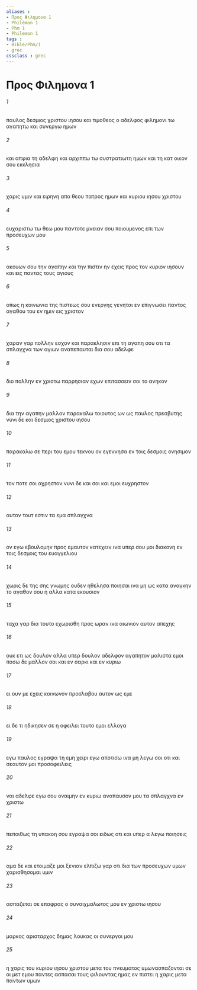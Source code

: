 ```yaml
---
aliases : 
- Προς Φιλημονα 1
- Philémon 1
- Phm 1
- Philemon 1
tags : 
- Bible/Phm/1
- grec
cssclass : grec
---
```


# Προς Φιλημονα 1

###### 1
παυλος δεσμιος χριστου ιησου και τιμοθεος ο αδελφος φιλημονι τω αγαπητω και συνεργω ημων
###### 2
και απφια τη αδελφη και αρχιππω τω συστρατιωτη ημων και τη κατ οικον σου εκκλησια
###### 3
χαρις υμιν και ειρηνη απο θεου πατρος ημων και κυριου ιησου χριστου
###### 4
ευχαριστω τω θεω μου παντοτε μνειαν σου ποιουμενος επι των προσευχων μου
###### 5
ακουων σου την αγαπην και την πιστιν ην εχεις προς τον κυριον ιησουν και εις παντας τους αγιους
###### 6
οπως η κοινωνια της πιστεως σου ενεργης γενηται εν επιγνωσει παντος αγαθου του εν ημιν εις χριστον
###### 7
χαραν γαρ πολλην εσχον και παρακλησιν επι τη αγαπη σου οτι τα σπλαγχνα των αγιων αναπεπαυται δια σου αδελφε
###### 8
διο πολλην εν χριστω παρρησιαν εχων επιτασσειν σοι το ανηκον
###### 9
δια την αγαπην μαλλον παρακαλω τοιουτος ων ως παυλος πρεσβυτης νυνι δε και δεσμιος χριστου ιησου
###### 10
παρακαλω σε περι του εμου τεκνου ον εγεννησα εν τοις δεσμοις ονησιμον
###### 11
τον ποτε σοι αχρηστον νυνι δε και σοι και εμοι ευχρηστον
###### 12
αυτον τουτ εστιν τα εμα σπλαγχνα
###### 13
ον εγω εβουλομην προς εμαυτον κατεχειν ινα υπερ σου μοι διακονη εν τοις δεσμοις του ευαγγελιου
###### 14
χωρις δε της σης γνωμης ουδεν ηθελησα ποιησαι ινα μη ως κατα αναγκην το αγαθον σου η αλλα κατα εκουσιον
###### 15
ταχα γαρ δια τουτο εχωρισθη προς ωραν ινα αιωνιον αυτον απεχης
###### 16
ουκ ετι ως δουλον αλλα υπερ δουλον αδελφον αγαπητον μαλιστα εμοι ποσω δε μαλλον σοι και εν σαρκι και εν κυριω
###### 17
ει ουν με εχεις κοινωνον προσλαβου αυτον ως εμε
###### 18
ει δε τι ηδικησεν σε η οφειλει τουτο εμοι ελλογα
###### 19
εγω παυλος εγραψα τη εμη χειρι εγω αποτισω ινα μη λεγω σοι οτι και σεαυτον μοι προσοφειλεις
###### 20
ναι αδελφε εγω σου οναιμην εν κυριω αναπαυσον μου τα σπλαγχνα εν χριστω
###### 21
πεποιθως τη υπακοη σου εγραψα σοι ειδως οτι και υπερ α λεγω ποιησεις
###### 22
αμα δε και ετοιμαζε μοι ξενιαν ελπιζω γαρ οτι δια των προσευχων υμων χαρισθησομαι υμιν
###### 23
ασπαζεται σε επαφρας ο συναιχμαλωτος μου εν χριστω ιησου
###### 24
μαρκος αρισταρχος δημας λουκας οι συνεργοι μου
###### 25
η χαρις του κυριου ιησου χριστου μετα του πνευματος υμωνασπαζονται σε οι μετ εμου παντες ασπασαι τους φιλουντας ημας εν πιστει η χαρις μετα παντων υμων
